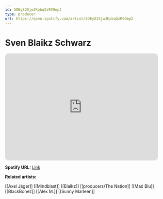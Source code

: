 ```yaml
---
id: 5OEy82SjwJKpbqQzR9Oep2
type: producer
url: https://open.spotify.com/artist/5OEy82SjwJKpbqQzR9Oep2
---
```

# Sven Blaikz Schwarz

<iframe style="border-radius:12px" src="https://open.spotify.com/embed/artist/5OEy82SjwJKpbqQzR9Oep2" width="100%" height="352" frameBorder="0" allowfullscreen="" allow="autoplay; clipboard-write; encrypted-media; fullscreen; picture-in-picture" loading="lazy"></iframe>

**Spotify URL:** [Link](https://open.spotify.com/artist/5OEy82SjwJKpbqQzR9Oep2)

**Related artists:**

[[Axel Jäger]]
[[Mindblast]]
[[Blaikz]]
[[producers/The Nation]]
[[Mad Blu]]
[[BlackBonez]]
[[Alex M.]]
[[Sunny Marleen]]
